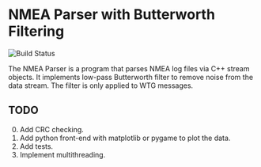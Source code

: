 # NMEA Parser with Butterworth Filtering

![Build Status](https://img.shields.io/badge/build-passing-brightgreen)

The NMEA Parser is a program that parses NMEA log files via C++ stream objects. It implements low-pass Butterworth filter to remove noise from the data stream. The filter is only applied to WTG messages.

## TODO

0. Add CRC checking.
1. Add python front-end with matplotlib or pygame to plot the data.
2. Add tests.
3. Implement multithreading.